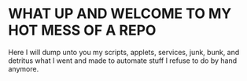 # WHAT UP AND WELCOME TO MY HOT MESS OF A REPO

Here I will dump unto you my scripts, applets, services, junk, bunk, and detritus what I went and made to automate stuff I refuse to do by hand anymore.
